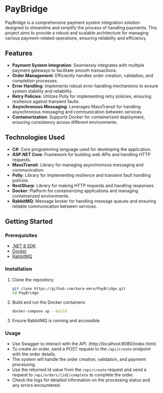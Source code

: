 # PayBridge

PayBridge is a comprehensive payment system integration solution designed to streamline and simplify the process of handling payments. This project aims to provide a robust and scalable architecture for managing various payment-related operations, ensuring reliability and efficiency.

## Features

- **Payment System Integration**: Seamlessly integrates with multiple payment gateways to facilitate smooth transactions.
- **Order Management**: Efficiently handles order creation, validation, and completion processes.
- **Error Handling**: Implements robust error handling mechanisms to ensure system stability and reliability.
- **Retry Policies**: Utilizes Polly for implementing retry policies, ensuring resilience against transient faults.
- **Asynchronous Messaging**: Leverages MassTransit for handling asynchronous messaging and communication between services.
- **Containerization**: Supports Docker for containerized deployment, ensuring consistency across different environments.

## Technologies Used

- **C#**: Core programming language used for developing the application.
- **ASP.NET Core**: Framework for building web APIs and handling HTTP requests.
- **MassTransit**: Library for managing asynchronous messaging and communication.
- **Polly**: Library for implementing resilience and transient fault handling policies.
- **RestSharp**: Library for making HTTP requests and handling responses.
- **Docker**: Platform for containerizing applications and managing containerized environments.
- **RabbitMQ**: Message broker for handling message queues and ensuring reliable communication between services.

## Getting Started

### Prerequisites

- [.NET 8 SDK](https://dotnet.microsoft.com/download/dotnet/8.0)
- [Docker](https://www.docker.com/get-started)
- [RabbitMQ](https://www.rabbitmq.com/download.html)

### Installation

1. Clone the repository:
   ```bash
   git clone https://github.com/kara-emre/PayBridge.git
   cd PayBridge
   ```

2. Build and run the Docker containers:
   ```bash
   docker-compose up --build
   ```

3. Ensure RabbitMQ is running and accessible.

### Usage

- Use Swagger to interact with the API. (http://localhost:8080/index.html)
- To create an order, send a POST request to the `/api/create` endpoint with the order details.
- The system will handle the order creation, validation, and payment processing.
- Use the returned Id value from the `/api/create` request and send a request to `/api/orders/{id}/complete` to complete the order.
- Check the logs for detailed information on the processing status and any errors encountered.

 
